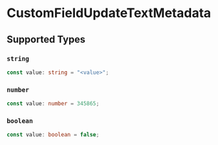 # CustomFieldUpdateTextMetadata


## Supported Types

### `string`

```typescript
const value: string = "<value>";
```

### `number`

```typescript
const value: number = 345865;
```

### `boolean`

```typescript
const value: boolean = false;
```


